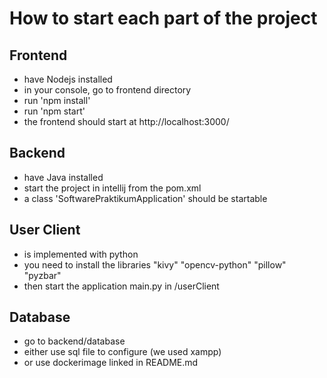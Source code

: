 # How to start each part of the project

## Frontend

- have Nodejs installed
- in your console, go to frontend directory
- run 'npm install'
- run 'npm start'
- the frontend should start at http://localhost:3000/

## Backend

- have Java installed
- start the project in intellij from the pom.xml
- a class 'SoftwarePraktikumApplication' should be startable

## User Client

- is implemented with python
- you need to install the libraries "kivy" "opencv-python" "pillow" "pyzbar"
- then start the application main.py in /userClient

## Database

- go to backend/database
- either use sql file to configure (we used xampp)
- or use dockerimage linked in README.md
